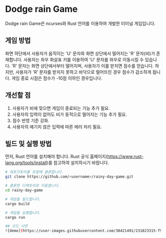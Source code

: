 # Dodge rain Game

Dodge rain Game은 ncurses와 Rust 언어를 이용하여 개발한 터미널 게임입니다. 

## 게임 방법

화면 하단에서 사용자가 움직이는 'U' 문자와 화면 상단에서 떨어지는 'R' 문자(비)가 존재합니다. 사용자는 좌우 화살표 키를 이용하여 'U' 문자를 좌우로 이동시킬 수 있습니다. 'R' 문자는 화면 상단에서부터 떨어지며, 사용자가 이를 받치면 점수를 얻습니다. 하지만, 사용자가 'R' 문자를 받치지 못하고 바닥으로 떨어뜨린 경우 점수가 감소하게 됩니다. 게임 종료 시점은 점수가 -10점 이하인 경우입니다.

## 개선할 점

1. 사용자가 비에 맞으면 게임이 종료되는 기능 추가 필요.
2. 사용자의 입력이 없어도 비가 동적으로 떨어지는 기능 추가 필요.
3. 점수 반영 기준 강화.
4. 사용자의 예기치 않은 입력에 따른 에러 처리 필요.

## 빌드 및 실행 방법

먼저, Rust 언어를 설치해야 합니다. Rust 공식 홈페이지(https://www.rust-lang.org/tools/install)를 참고하여 설치하시기 바랍니다.

```sh
# 레포지토리를 로컬에 클론합니다.
git clone https://github.com/<username>/rainy-day-game.git

# 클론한 디렉토리로 이동합니다.
cd rainy-day-game

# 게임을 빌드합니다.
cargo build

# 게임을 실행합니다.
cargo run

## 코드 시연
![demo](https://user-images.githubusercontent.com/38421491/231823315-f9877426-4426-4aaa-94ec-1f05a96898ec.gif)




